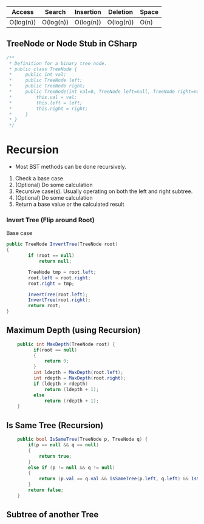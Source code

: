 | **Access** | **Search** | **Insertion** | **Deletion** | **Space** |
| ---------- | ---------- | ------------- | :----------: | --------- |
| O(log(n))  | O(log(n))  | O(log(n))     |  O(log(n))   | O(n)      |

## TreeNode or Node Stub in CSharp

```csharp
/**
 * Definition for a binary tree node.
 * public class TreeNode {
 *     public int val;
 *     public TreeNode left;
 *     public TreeNode right;
 *     public TreeNode(int val=0, TreeNode left=null, TreeNode right=null) {
 *         this.val = val;
 *         this.left = left;
 *         this.right = right;
 *     }
 * }
 */
```

# Recursion

* Most BST methods can be done recursively.
1. Check a base case
2. (Optional) Do some calculation
3. Recursive case(s). Usually operating on both the left and right subtree.
4. (Optional) Do some calculation
5. Return a base value or the calculated result

### Invert Tree (Flip around Root)

Base case
```csharp
public TreeNode InvertTree(TreeNode root)
{
        if (root == null)
            return null;

        TreeNode tmp = root.left;
        root.left = root.right;
        root.right = tmp;

        InvertTree(root.left);
        InvertTree(root.right);
        return root;
}
```

## Maximum Depth (using Recursion)

```csharp
    public int MaxDepth(TreeNode root) {
          if(root == null)
          {
              return 0;
          }
          int ldepth = MaxDepth(root.left);
          int rdepth = MaxDepth(root.right);
          if (ldepth > rdepth)
              return (ldepth + 1);
          else
              return (rdepth + 1);
    }
```

## Is Same Tree (Recursion)

```csharp
    public bool IsSameTree(TreeNode p, TreeNode q) {
        if(p == null && q == null)
        {
            return true;
        }
        else if (p != null && q != null)
        {
            return (p.val == q.val && IsSameTree(p.left, q.left) && IsSameTree(p.right, q.right));
        }
        return false;
    }
```

## Subtree of another Tree
```

```